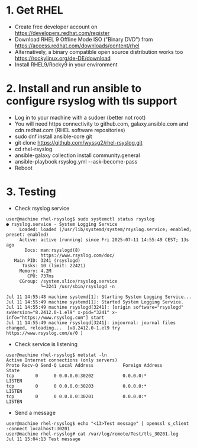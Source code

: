 # 1. Get RHEL
- Create free developer account on https://developers.redhat.com/register
- Download RHEL 9 Offline Mode ISO ("Binary DVD") from https://access.redhat.com/downloads/content/rhel
- Alternatively, a binary compatible open source distribution works too https://rockylinux.org/de-DE/download
- Install RHEL9/Rocky9 in your environment

# 2. Install and run ansible to configure rsyslog with tls support
- Log in to your machine with a sudoer (better not root)
- You will need https connectivity to github.com, galaxy.ansible.com and cdn.redhat.com (RHEL software repositories)
- sudo dnf install ansible-core git
- git clone https://github.com/wyssg2/rhel-rsyslog.git
- cd rhel-rsyslog
- ansible-galaxy collection install community.general
- ansible-playbook rsyslog.yml --ask-become-pass
- Reboot


# 3. Testing
- Check rsyslog service

```
user@machine rhel-rsyslog$ sudo systemctl status rsyslog
● rsyslog.service - System Logging Service
     Loaded: loaded (/usr/lib/systemd/system/rsyslog.service; enabled; preset: enabled)
     Active: active (running) since Fri 2025-07-11 14:55:49 CEST; 13s ago
       Docs: man:rsyslogd(8)
             https://www.rsyslog.com/doc/
   Main PID: 3241 (rsyslogd)
      Tasks: 10 (limit: 22421)
     Memory: 4.2M
        CPU: 737ms
     CGroup: /system.slice/rsyslog.service
             └─3241 /usr/sbin/rsyslogd -n

Jul 11 14:55:48 machine systemd[1]: Starting System Logging Service...
Jul 11 14:55:49 machine systemd[1]: Started System Logging Service.
Jul 11 14:55:49 machine rsyslogd[3241]: [origin software="rsyslogd" swVersion="8.2412.0-1.el9" x-pid="3241" x-info="https://www.rsyslog.com"] start
Jul 11 14:55:49 machine rsyslogd[3241]: imjournal: journal files changed, reloading...  [v8.2412.0-1.el9 try https://www.rsyslog.com/e/0 ]
```

- Check service is listening

```
user@machine rhel-rsyslog$ netstat -ln
Active Internet connections (only servers)
Proto Recv-Q Send-Q Local Address           Foreign Address         State
tcp        0      0 0.0.0.0:30202           0.0.0.0:*               LISTEN
tcp        0      0 0.0.0.0:30203           0.0.0.0:*               LISTEN
tcp        0      0 0.0.0.0:30201           0.0.0.0:*               LISTEN
```

- Send a message

```
user@machine rhel-rsyslog$ echo "<13>Test message" | openssl s_client -connect localhost:30201
user@machine rhel-rsyslog# cat /var/log/remote/Test/tls_30201.log
Jul 11 15:04:13 Test message
```

